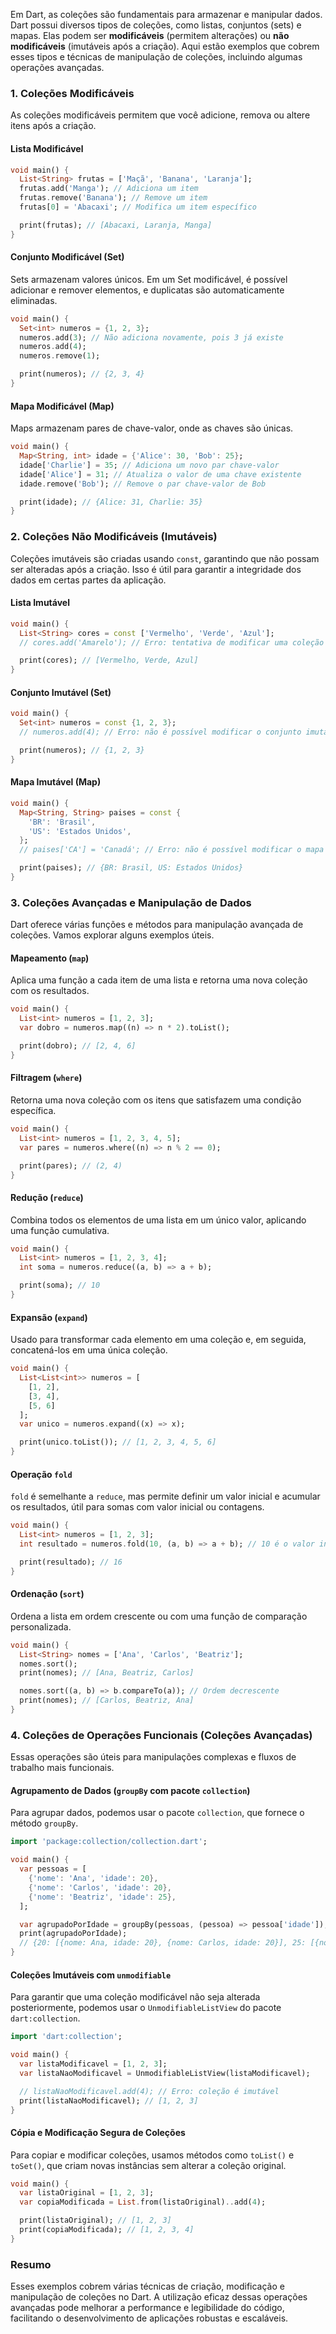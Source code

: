 Em Dart, as coleções são fundamentais para armazenar e manipular dados. Dart possui diversos tipos de coleções, como listas, conjuntos (sets) e mapas. Elas podem ser **modificáveis** (permitem alterações) ou **não modificáveis** (imutáveis após a criação). Aqui estão exemplos que cobrem esses tipos e técnicas de manipulação de coleções, incluindo algumas operações avançadas.

### 1. Coleções Modificáveis

As coleções modificáveis permitem que você adicione, remova ou altere itens após a criação.

#### Lista Modificável

```dart
void main() {
  List<String> frutas = ['Maçã', 'Banana', 'Laranja'];
  frutas.add('Manga'); // Adiciona um item
  frutas.remove('Banana'); // Remove um item
  frutas[0] = 'Abacaxi'; // Modifica um item específico

  print(frutas); // [Abacaxi, Laranja, Manga]
}
```

#### Conjunto Modificável (Set)

Sets armazenam valores únicos. Em um Set modificável, é possível adicionar e remover elementos, e duplicatas são automaticamente eliminadas.

```dart
void main() {
  Set<int> numeros = {1, 2, 3};
  numeros.add(3); // Não adiciona novamente, pois 3 já existe
  numeros.add(4);
  numeros.remove(1);

  print(numeros); // {2, 3, 4}
}
```

#### Mapa Modificável (Map)

Maps armazenam pares de chave-valor, onde as chaves são únicas.

```dart
void main() {
  Map<String, int> idade = {'Alice': 30, 'Bob': 25};
  idade['Charlie'] = 35; // Adiciona um novo par chave-valor
  idade['Alice'] = 31; // Atualiza o valor de uma chave existente
  idade.remove('Bob'); // Remove o par chave-valor de Bob

  print(idade); // {Alice: 31, Charlie: 35}
}
```

### 2. Coleções Não Modificáveis (Imutáveis)

Coleções imutáveis são criadas usando `const`, garantindo que não possam ser alteradas após a criação. Isso é útil para garantir a integridade dos dados em certas partes da aplicação.

#### Lista Imutável

```dart
void main() {
  List<String> cores = const ['Vermelho', 'Verde', 'Azul'];
  // cores.add('Amarelo'); // Erro: tentativa de modificar uma coleção imutável

  print(cores); // [Vermelho, Verde, Azul]
}
```

#### Conjunto Imutável (Set)

```dart
void main() {
  Set<int> numeros = const {1, 2, 3};
  // numeros.add(4); // Erro: não é possível modificar o conjunto imutável

  print(numeros); // {1, 2, 3}
}
```

#### Mapa Imutável (Map)

```dart
void main() {
  Map<String, String> paises = const {
    'BR': 'Brasil',
    'US': 'Estados Unidos',
  };
  // paises['CA'] = 'Canadá'; // Erro: não é possível modificar o mapa imutável

  print(paises); // {BR: Brasil, US: Estados Unidos}
}
```

### 3. Coleções Avançadas e Manipulação de Dados

Dart oferece várias funções e métodos para manipulação avançada de coleções. Vamos explorar alguns exemplos úteis.

#### Mapeamento (`map`)

Aplica uma função a cada item de uma lista e retorna uma nova coleção com os resultados.

```dart
void main() {
  List<int> numeros = [1, 2, 3];
  var dobro = numeros.map((n) => n * 2).toList();

  print(dobro); // [2, 4, 6]
}
```

#### Filtragem (`where`)

Retorna uma nova coleção com os itens que satisfazem uma condição específica.

```dart
void main() {
  List<int> numeros = [1, 2, 3, 4, 5];
  var pares = numeros.where((n) => n % 2 == 0);

  print(pares); // (2, 4)
}
```

#### Redução (`reduce`)

Combina todos os elementos de uma lista em um único valor, aplicando uma função cumulativa.

```dart
void main() {
  List<int> numeros = [1, 2, 3, 4];
  int soma = numeros.reduce((a, b) => a + b);

  print(soma); // 10
}
```

#### Expansão (`expand`)

Usado para transformar cada elemento em uma coleção e, em seguida, concatená-los em uma única coleção.

```dart
void main() {
  List<List<int>> numeros = [
    [1, 2],
    [3, 4],
    [5, 6]
  ];
  var unico = numeros.expand((x) => x);

  print(unico.toList()); // [1, 2, 3, 4, 5, 6]
}
```

#### Operação `fold`

`fold` é semelhante a `reduce`, mas permite definir um valor inicial e acumular os resultados, útil para somas com valor inicial ou contagens.

```dart
void main() {
  List<int> numeros = [1, 2, 3];
  int resultado = numeros.fold(10, (a, b) => a + b); // 10 é o valor inicial

  print(resultado); // 16
}
```

#### Ordenação (`sort`)

Ordena a lista em ordem crescente ou com uma função de comparação personalizada.

```dart
void main() {
  List<String> nomes = ['Ana', 'Carlos', 'Beatriz'];
  nomes.sort();
  print(nomes); // [Ana, Beatriz, Carlos]

  nomes.sort((a, b) => b.compareTo(a)); // Ordem decrescente
  print(nomes); // [Carlos, Beatriz, Ana]
}
```

### 4. Coleções de Operações Funcionais (Coleções Avançadas)

Essas operações são úteis para manipulações complexas e fluxos de trabalho mais funcionais.

#### Agrupamento de Dados (`groupBy` com pacote `collection`)

Para agrupar dados, podemos usar o pacote `collection`, que fornece o método `groupBy`.

```dart
import 'package:collection/collection.dart';

void main() {
  var pessoas = [
    {'nome': 'Ana', 'idade': 20},
    {'nome': 'Carlos', 'idade': 20},
    {'nome': 'Beatriz', 'idade': 25},
  ];

  var agrupadoPorIdade = groupBy(pessoas, (pessoa) => pessoa['idade']);
  print(agrupadoPorIdade);
  // {20: [{nome: Ana, idade: 20}, {nome: Carlos, idade: 20}], 25: [{nome: Beatriz, idade: 25}]}
}
```

#### Coleções Imutáveis com `unmodifiable`

Para garantir que uma coleção modificável não seja alterada posteriormente, podemos usar o `UnmodifiableListView` do pacote `dart:collection`.

```dart
import 'dart:collection';

void main() {
  var listaModificavel = [1, 2, 3];
  var listaNaoModificavel = UnmodifiableListView(listaModificavel);

  // listaNaoModificavel.add(4); // Erro: coleção é imutável
  print(listaNaoModificavel); // [1, 2, 3]
}
```

#### Cópia e Modificação Segura de Coleções

Para copiar e modificar coleções, usamos métodos como `toList()` e `toSet()`, que criam novas instâncias sem alterar a coleção original.

```dart
void main() {
  var listaOriginal = [1, 2, 3];
  var copiaModificada = List.from(listaOriginal)..add(4);

  print(listaOriginal); // [1, 2, 3]
  print(copiaModificada); // [1, 2, 3, 4]
}
```

### Resumo

Esses exemplos cobrem várias técnicas de criação, modificação e manipulação de coleções no Dart. A utilização eficaz dessas operações avançadas pode melhorar a performance e legibilidade do código, facilitando o desenvolvimento de aplicações robustas e escaláveis.
